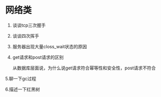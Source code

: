 # 网络类

1. 谈谈tcp三次握手

2. 谈谈四次挥手

3. 服务器出现大量closs_wait状态的原因

4. get请求和post请求的区别

   从数据库层面说，为什么说get请求符合幂等性和安全性，post请求不符合

5.聊一下gc过程

6.描述一下红黑树







